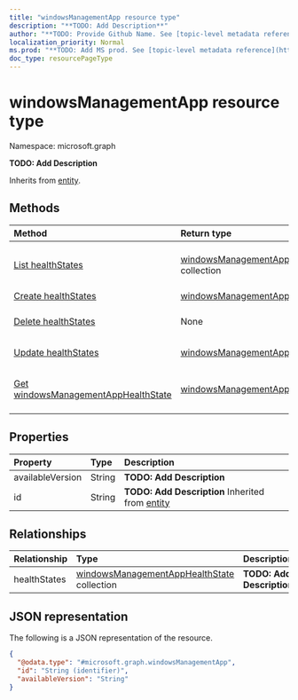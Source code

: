 ```yaml
---
title: "windowsManagementApp resource type"
description: "**TODO: Add Description**"
author: "**TODO: Provide Github Name. See [topic-level metadata reference](https://msgo.azurewebsites.net/add/document/guidelines/metadata.html#topic-level-metadata)**"
localization_priority: Normal
ms.prod: "**TODO: Add MS prod. See [topic-level metadata reference](https://msgo.azurewebsites.net/add/document/guidelines/metadata.html#topic-level-metadata)**"
doc_type: resourcePageType
---
```


# windowsManagementApp resource type


Namespace: microsoft.graph

**TODO: Add Description**


Inherits from [entity](../resources/entity.md).

## Methods
|Method|Return type|Description|
|:---|:---|:---|
|[List healthStates](../api/windowsmanagementapp-list-healthstates.md)|[windowsManagementAppHealthState](../resources/windowsmanagementapphealthstate.md) collection|Get the windowsManagementAppHealthStates from the healthStates navigation property.|
|[Create healthStates](../api/windowsmanagementapp-post-healthstates.md)|[windowsManagementAppHealthState](../resources/windowsmanagementapphealthstate.md)|Create a new healthStates object.|
|[Delete healthStates](../api/windowsmanagementapp-delete-healthstates.md)|None|Delete a [windowsManagementAppHealthState](../resources/windowsmanagementapphealthstate.md) object.|
|[Update healthStates](../api/windowsmanagementapp-update-healthstates.md)|[windowsManagementAppHealthState](../resources/windowsmanagementapphealthstate.md)|Update the properties of a healthStates object.|
|[Get windowsManagementAppHealthState](../api/windowsmanagementapphealthstate-get.md)|[windowsManagementAppHealthState](../resources/windowsmanagementapphealthstate.md)|Read the properties and relationships of a [windowsManagementAppHealthState](../resources/windowsmanagementapphealthstate.md) object.|

## Properties
|Property|Type|Description|
|:---|:---|:---|
|availableVersion|String|**TODO: Add Description**|
|id|String|**TODO: Add Description** Inherited from [entity](../resources/entity.md)|

## Relationships
|Relationship|Type|Description|
|:---|:---|:---|
|healthStates|[windowsManagementAppHealthState](../resources/windowsmanagementapphealthstate.md) collection|**TODO: Add Description**|

## JSON representation
The following is a JSON representation of the resource.
<!-- {
  "blockType": "resource",
  "keyProperty": "id",
  "@odata.type": "microsoft.graph.windowsManagementApp",
  "baseType": "microsoft.graph.entity",
  "openType": false
}
-->
``` json
{
  "@odata.type": "#microsoft.graph.windowsManagementApp",
  "id": "String (identifier)",
  "availableVersion": "String"
}
```

